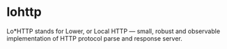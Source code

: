 # lohttp
Lo*HTTP stands for Lower, or Local HTTP — small, robust and observable implementation of HTTP protocol parse and response server.
